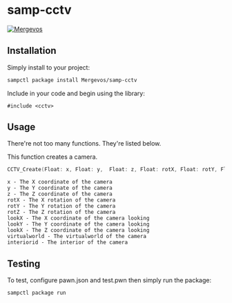 # samp-cctv

[![Mergevos](https://img.shields.io/badge/Mergevos-samp--cctv-2f2f2f.svg?style=for-the-badge)](https://github.com/Mergevos/samp-cctv)

## Installation

Simply install to your project:

```bash
sampctl package install Mergevos/samp-cctv
```

Include in your code and begin using the library:

```pawn
#include <cctv>
```

## Usage

There're not too many functions. They're listed below.

This function creates a camera.

```c
CCTV_Create(Float: x, Float: y,  Float: z, Float: rotX, Float: rotY, Float: rotZ, Float: lookX, Float: lookY, Float: lookZ, virtualworld, interiorid)
```

```
x - The X coordinate of the camera
y - The Y coordinate of the camera
z - The Z coordinate of the camera
rotX - The X rotation of the camera
rotY - The Y rotation of the camera
rotZ - The Z rotation of the camera
lookX - The X coordinate of the camera looking
lookY - The Y coordinate of the camera looking
lookX - The Z coordinate of the camera looking
virtualworld - The virtualworld of the camera
interiorid - The interior of the camera
```


## Testing

To test, configure pawn.json and test.pwn then simply run the package:

```bash
sampctl package run
```
